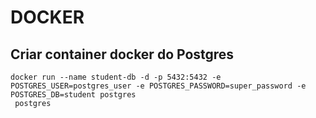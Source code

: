 # DOCKER

## Criar container docker do Postgres

```shell script
docker run --name student-db -d -p 5432:5432 -e POSTGRES_USER=postgres_user -e POSTGRES_PASSWORD=super_password -e POSTGRES_DB=student postgres
 postgres
```
